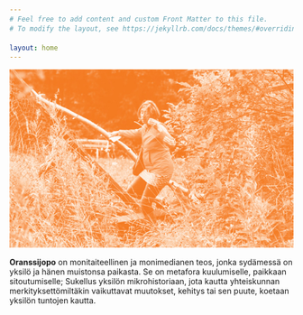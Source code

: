 ```yaml
---
# Feel free to add content and custom Front Matter to this file.
# To modify the layout, see https://jekyllrb.com/docs/themes/#overriding-theme-defaults

layout: home
---
```


![Kansikuva](/images/kansikuva.jpg)

**Oranssijopo** on monitaiteellinen ja monimedianen teos, jonka sydämessä on yksilö ja hänen muistonsa paikasta. Se on metafora kuulumiselle, paikkaan sitoutumiselle; Sukellus yksilön mikrohistoriaan, jota kautta yhteiskunnan merkityksettömiltäkin vaikuttavat muutokset, kehitys tai sen puute, koetaan yksilön tuntojen kautta.